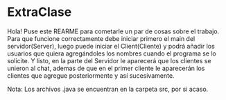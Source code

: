 # ExtraClase
Hola!
Puse este REARME para cometarle un par de cosas sobre el trabajo. 
Para que funcione correctamente debe iniciar primero el main del servidor(Server), luego puede iniciar el Client(Cliente) y podrá añadir los usuarios que quiera agregándoles los nombres cuando el programa se lo solicite.
Y listo, en la parte del Servidor le aparecerá que los clientes se unieron al chat, ademas de que en el primer cliente le aparecerán los clientes que agregue posteriormente y así sucesivamente.

Nota:
Los archivos .java se encuentran en la carpeta src, por si acaso.
